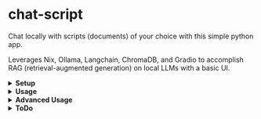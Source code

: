 # chat-script

Chat locally with scripts (documents) of your choice with this simple python app.

Leverages Nix, Ollama, Langchain, ChromaDB, and Gradio to accomplish RAG (retrieval-augmented generation) on local LLMs with a basic UI.

<details>
<summary><b>Setup</b></summary>
<b>Important: Must install Ollama and flake-enabled Nix before running anything.</b>

Start Ollama server (second and third commands only need to be run if models have not already been installed):

    ollama serve
    ollama pull mistral
    ollama pull mxbai-embed-large

<i>Note: I recommend running Ollama as a system service to avoid needing to run 'ollama serve' every time I boot.</i>
</details>

<details>
<summary><b>Usage</b></summary>
Before any context can be used by the LLM, these context "scripts" must be added to ~/.chat-script/scripts

Executing the following will create this directory, generate embeddings (if desired), and run the app:

    nix run github:camdenboren/chat-script

Scripts can be reembeded at any time by executing the following:

    nix develop github:camdenboren/chat-script --command bash -c "python src/embeddings.py"

Now, the nix run command can be rerun to run this app normally (no local install needed, though it may be convenient for dedicated servers, etc.).

Access app at link: http://127.0.0.1:7860/

<i>*Note: Ollama must be running in the background in order for the app to actually get a response- see <b>Setup</b> for commands. It's also worthwhile to make sure the LLM is running on your GPU, otherwise responses are unbearably slow</i>
</details>

<details>
<summary><b>Advanced Usage</b></summary>
To adjust various options:

    git clone https://github.com/camdenboren/chat-script.git
    modify files in src as desired
    nix run /path/to/chat-script

Serve a public demo (builds upon immediately preceeding instructions):

    set 'share = True' in app.py
    nix run /path/to/chat-script
    curl {given CDN link} /path/to/download
    sudo cp /path/to/download/frpc_platform_arch_v0.2  /nix/store/.../gradio
    sudo chmod +x frpc_platform_arch_v0.2

Efficiently grab Youtube video transcripts

    Use this link to put video transcripts in ~/.chat-script/scripts: https://youtubechanneltranscripts.com/
    copy video title from freetube into search bar there
    For transcripts, made it through the video: Worlds Hardest One Set Leg Workout (MUSCLE GROWTH FAST)
</details>

<details>
<summary><b>ToDo</b></summary>

Priority
- [ ] Implement app configuration
- [ ] Add vectorstore indexing to avoid embeddings dupes
- [ ] Improve print_state functionality (reimplement previous RunnablePassthrough approach)
- [ ] Add few-shot prompting to improve citation formatting

Long-term
- [ ] Investigate routing options for settings ui
- [ ] Move to a more customizable UI via either gradio.Interface(), gradio.Blocks(), or a different framework like streamlit or flask
- [ ] Add button to call embeddings()
- [ ] Add dropdown to select available Ollama LLMs
</details>